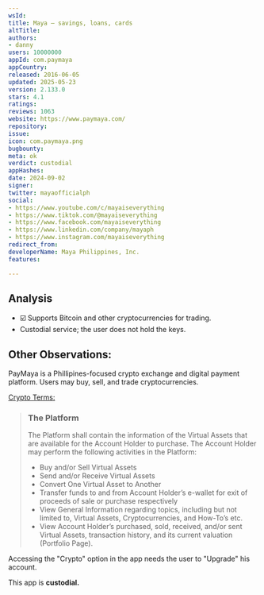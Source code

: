 ```yaml
---
wsId: 
title: Maya – savings, loans, cards​
altTitle: 
authors:
- danny
users: 10000000
appId: com.paymaya
appCountry: 
released: 2016-06-05
updated: 2025-05-23
version: 2.133.0
stars: 4.1
ratings: 
reviews: 1063
website: https://www.paymaya.com/
repository: 
issue: 
icon: com.paymaya.png
bugbounty: 
meta: ok
verdict: custodial
appHashes: 
date: 2024-09-02
signer: 
twitter: mayaofficialph
social:
- https://www.youtube.com/c/mayaiseverything
- https://www.tiktok.com/@mayaiseverything
- https://www.facebook.com/mayaiseverything
- https://www.linkedin.com/company/mayaph
- https://www.instagram.com/mayaiseverything
redirect_from: 
developerName: Maya Philippines, Inc.
features: 

---
```


## Analysis

- ☑️ Supports Bitcoin and other cryptocurrencies for trading.
- Custodial service; the user does not hold the keys.

## Other Observations:

PayMaya is a Phillipines-focused crypto exchange and digital payment platform. Users may buy, sell, and trade cryptocurrencies. 

[Crypto Terms:](https://www.maya.ph/crypto-terms-and-conditions)

> ### The Platform
> The Platform shall contain the information of the Virtual Assets that are available for the Account Holder to purchase. The Account Holder may perform the following activities in the Platform:
>
> - Buy and/or Sell Virtual Assets
> - Send and/or Receive Virtual Assets
> - Convert One Virtual Asset to Another
> - Transfer funds to and from Account Holder’s e-wallet for exit of proceeds of sale or purchase respectively
> - View General Information regarding topics, including but not limited to, Virtual Assets, Cryptocurrencies, and How-To’s etc.
> - View Account Holder’s purchased, sold, received, and/or sent Virtual Assets, transaction history, and its current valuation (Portfolio Page).

Accessing the "Crypto" option in the app needs the user to "Upgrade" his account. 

This app is **custodial.**


